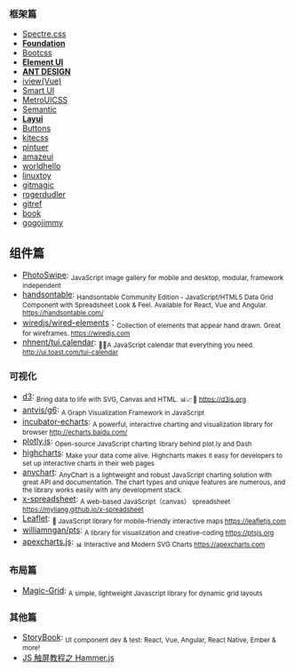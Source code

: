 ### 框架篇

* [Spectre.css](https://github.com/picturepan2/spectre)
* [**Foundation** ](http://foundation.zurb.com/?form=jeffjade.com)
* [Bootcss](http://v3.bootcss.com/?form=jeffjade.com)
* [**Element UI**](http://element.eleme.io/#/zh-CN)
* [**ANT DESIGN**](http://ant.design)
* [iview(Vue)](https://github.com/iview/iview)
* [Smart UI](http://smartui.chinamzz.com)
* [MetroUICSS](http://www.w3cplus.com/MetroUICSS)
* [Semantic](http://semantic-ui.com)
* [**Layui** ](http://www.layui.com/?form=jeffjade.com)
* [Buttons](http://alexwolfe.github.io/Buttons)
* [kitecss](http://hiloki.github.io/kitecss)
* [pintuer](http://www.pintuer.com)
* [amazeui](http://amazeui.org)
* [worldhello](http://www.worldhello.net/gotgithub/index.html)
* [linuxtoy](http://igit.linuxtoy.org/contents.html)
* [gitmagic](http://www-cs-students.stanford.edu/~blynn/gitmagic/intl/zh_cn)
* [rogerdudler](http://rogerdudler.github.io/git-guide/index.zh.html)
* [gitref](http://gitref.justjavac.com)
* [book](http://git-scm.com/book/zh)
* [gogojimmy](http://gogojimmy.net/2012/01/17/how-to-use-git-1-git-basic)

## 组件篇

* [PhotoSwipe](https://github.com/dimsemenov/PhotoSwipe): <sub>JavaScript image gallery for mobile and desktop, modular, framework independent</sub>
* [handsontable](https://github.com/handsontable/handsontable): <sub>Handsontable Community Edition - JavaScript/HTML5 Data Grid Component with Spreadsheet Look & Feel. Available for React, Vue and Angular. https://handsontable.com/</sub>
* [wiredjs/wired-elements](https://github.com/wiredjs/wired-elements)：<sub>Collection of elements that appear hand drawn. Great for wireframes. https://wiredjs.com</sub>
* [nhnent/tui.calendar](https://github.com/nhnent/tui.calendar): <sub>🍞📅A JavaScript calendar that everything you need. http://ui.toast.com/tui-calendar</sub>

### 可视化

* [d3](https://github.com/d3/d3): <sub>Bring data to life with SVG, Canvas and HTML. 📊📈🎉 https://d3js.org</sub>
* [antvis/g6](https://github.com/antvis/g6): <sub>A Graph Visualization Framework in JavaScript</sub>
* [incubator-echarts](https://github.com/apache/incubator-echarts): <sub>A powerful, interactive charting and visualization library for browser http://echarts.baidu.com/</sub>
* [plotly.js](https://github.com/plotly/plotly.js): <sub>Open-source JavaScript charting library behind plot.ly and Dash</sub>
* [highcharts](https://www.highcharts.com/): <sub>Make your data come alive. Highcharts makes it easy for developers to set up interactive charts in their web pages</sub>
* [anychart](https://www.anychart.com/): <sub>AnyChart is a lightweight and robust JavaScript charting solution with great API and documentation. The chart types and unique features are numerous, and the library works easily with any development stack.</sub>
* [x-spreadsheet](https://github.com/myliang/x-spreadsheet): <sub>A web-based JavaScript（canvas） spreadsheet https://myliang.github.io/x-spreadsheet</sub>
* [Leaflet](https://github.com/Leaflet/Leaflet): <sub>🍃 JavaScript library for mobile-friendly interactive maps https://leafletjs.com</sub>
* [williamngan/pts](https://github.com/williamngan/pts): <sub>A library for visualization and creative-coding https://ptsjs.org</sub>
* [apexcharts.js](https://github.com/apexcharts/apexcharts.js): <sub>📊 Interactive and Modern SVG Charts https://apexcharts.com</sub>

### 布局篇

* [Magic-Grid](https://github.com/e-oj/Magic-Grid): <sub>A simple, lightweight Javascript library for dynamic grid layouts</sub>

### 其他篇

* [StoryBook](https://github.com/storybooks/storybook): <sub>UI component dev & test: React, Vue, Angular, React Native, Ember & more! </sub>
* [JS 触屏教程之 Hammer.js](http://www.cnblogs.com/iamlilinfeng/p/4239957.html)
